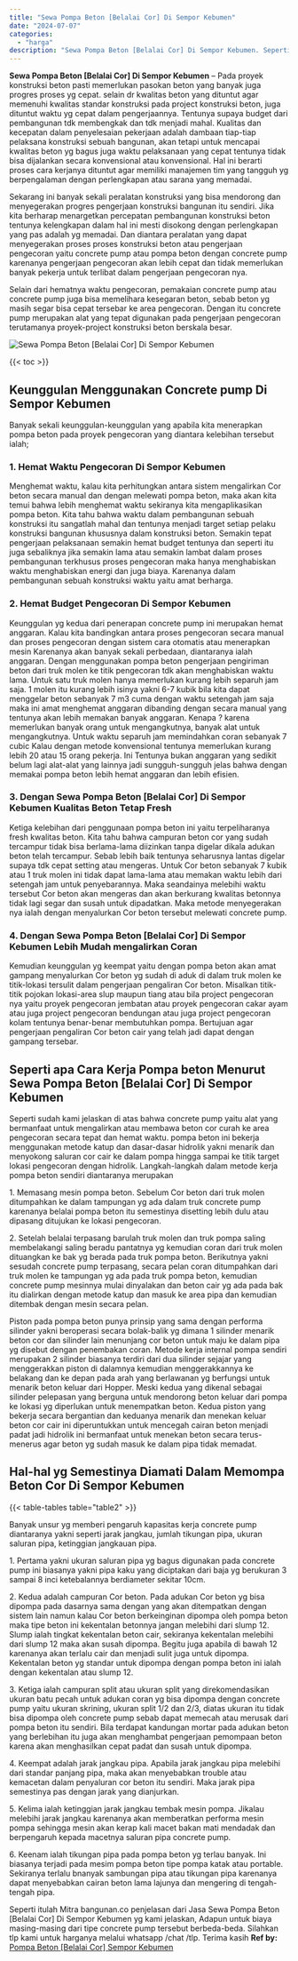 ```yaml
---
title: "Sewa Pompa Beton [Belalai Cor] Di Sempor Kebumen"
date: "2024-07-07"
categories: 
  - "harga"
description: "Sewa Pompa Beton [Belalai Cor] Di Sempor Kebumen. Seperti itulah Mitra bangunan.co penjelasan dari Jasa Sewa Pompa Beton [Belalai Cor] Di Sempor Kebumen yg..."
---
```


**Sewa Pompa Beton \[Belalai Cor\] Di Sempor Kebumen** – Pada proyek konstruksi beton pasti memerlukan pasokan beton yang banyak juga progres proses yg cepat. selain dr kwalitas beton yang dituntut agar memenuhi kwalitas standar konstruksi pada project konstruksi beton, juga dituntut waktu yg cepat dalam pengerjaannya. Tentunya supaya budget dari pembangunan tdk membengkak dan tdk menjadi mahal. Kualitas dan kecepatan dalam penyelesaian pekerjaan adalah dambaan tiap-tiap pelaksana konstruksi sebuah bangunan, akan tetapi untuk mencapai kwalitas beton yg bagus juga waktu pelaksanaan yang cepat tentunya tidak bisa dijalankan secara konvensional atau konvensional. Hal ini berarti proses cara kerjanya dituntut agar memiliki manajemen tim yang tangguh yg berpengalaman dengan perlengkapan atau sarana yang memadai.

Sekarang ini banyak sekali peralatan konstruksi yang bisa mendorong dan menyegerakan progres pengerjaan konstruksi bangunan itu sendiri. Jika kita berharap menargetkan percepatan pembangunan konstruksi beton tentunya kelengkapan dalam hal ini mesti disokong dengan perlengkapan yang pas adalah yg memadai. Dan diantara peralatan yang dapat menyegerakan proses proses konstruksi beton atau pengerjaan pengecoran yaitu concrete pump atau pompa beton dengan concrete pump karenanya pengerjaan pengecoran akan lebih cepat dan tidak memerlukan banyak pekerja untuk terlibat dalam pengerjaan pengecoran nya.

Selain dari hematnya waktu pengecoran, pemakaian concrete pump atau concrete pump juga bisa memelihara kesegaran beton, sebab beton yg masih segar bisa cepat tersebar ke area pengecoran. Dengan itu concrete pump merupakan alat yang tepat digunakan pada pengerjaan pengecoran terutamanya proyek-project konstruksi beton berskala besar.

![Sewa Pompa Beton [Belalai Cor] Di Sempor Kebumen](/images/sewa-concrete-pump-12.png)

{{< toc >}}

## Keunggulan Menggunakan Concrete pump Di Sempor Kebumen

Banyak sekali keunggulan-keunggulan yang apabila kita menerapkan pompa beton pada proyek pengecoran yang diantara kelebihan tersebut ialah;

### 1\. Hemat Waktu Pengecoran Di Sempor Kebumen

Menghemat waktu, kalau kita perhitungkan antara sistem mengalirkan Cor beton secara manual dan dengan melewati pompa beton, maka akan kita temui bahwa lebih menghemat waktu sekiranya kita mengaplikasikan pompa beton. Kita tahu bahwa waktu dalam pembangunan sebuah konstruksi itu sangatlah mahal dan tentunya menjadi target setiap pelaku konstruksi bangunan khususnya dalam konstruksi beton. Semakin tepat pengerjaan pelaksanaan semakin hemat budget tentunya dan seperti itu juga sebaliknya jika semakin lama atau semakin lambat dalam proses pembangunan terkhusus proses pengecoran maka hanya menghabiskan waktu menghabiskan energi dan juga biaya. Karenanya dalam pembangunan sebuah konstruksi waktu yaitu amat berharga.

### 2\. Hemat Budget Pengecoran Di Sempor Kebumen

Keunggulan yg kedua dari penerapan concrete pump ini merupakan hemat anggaran. Kalau kita bandingkan antara proses pengecoran secara manual dan proses pengecoran dengan sistem cara otomatis atau menerapkan mesin Karenanya akan banyak sekali perbedaan, diantaranya ialah anggaran. Dengan menggunakan pompa beton pengerjaan pengiriman beton dari truk molen ke titik pengecoran tdk akan menghabiskan waktu lama. Untuk satu truk molen hanya memerlukan kurang lebih separuh jam saja. 1 molen itu kurang lebih isinya yakni 6-7 kubik bila kita dapat menggelar beton sebanyak 7 m3 cuma dengan waktu setengah jam saja maka ini amat menghemat anggaran dibanding dengan secara manual yang tentunya akan lebih memakan banyak anggaran. Kenapa ? karena memerlukan banyak orang untuk mengangkutnya, banyak alat untuk mengangkutnya. Untuk waktu separuh jam memindahkan coran sebanyak 7 cubic Kalau dengan metode konvensional tentunya memerlukan kurang lebih 20 atau 15 orang pekerja. Ini Tentunya bukan anggaran yang sedikit belum lagi alat-alat yang lainnya jadi sungguh-sungguh jelas bahwa dengan memakai pompa beton lebih hemat anggaran dan lebih efisien.

### 3\. Dengan Sewa Pompa Beton \[Belalai Cor\] Di Sempor Kebumen Kualitas Beton Tetap Fresh

Ketiga kelebihan dari penggunaan pompa beton ini yaitu terpeliharanya fresh kwalitas beton. Kita tahu bahwa campuran beton cor yang sudah tercampur tidak bisa berlama-lama diizinkan tanpa digelar dikala adukan beton telah tercampur. Sebab lebih baik tentunya seharusnya lantas digelar supaya tdk cepat setting atau mengeras. Untuk Cor beton sebanyak 7 kubik atau 1 truk molen ini tidak dapat lama-lama atau memakan waktu lebih dari setengah jam untuk penyebarannya. Maka seandainya melebihi waktu tersebut Cor beton akan mengeras dan akan berkurang kwalitas betonnya tidak lagi segar dan susah untuk dipadatkan. Maka metode menyegerakan nya ialah dengan menyalurkan Cor beton tersebut melewati concrete pump.

### 4\. Dengan Sewa Pompa Beton \[Belalai Cor\] Di Sempor Kebumen Lebih Mudah mengalirkan Coran

Kemudian keunggulan yg keempat yaitu dengan pompa beton akan amat gampang menyalurkan Cor beton yg sudah di aduk di dalam truk molen ke titik-lokasi tersulit dalam pengerjaan pengaliran Cor beton. Misalkan titik-titik pojokan lokasi-area slup maupun tiang atau bila project pengecoran nya yaitu proyek pengecoran jembatan atau proyek pengecoran cakar ayam atau juga project pengecoran bendungan atau juga project pengecoran kolam tentunya benar-benar membutuhkan pompa. Bertujuan agar pengerjaan pengaliran Cor beton cair yang telah jadi dapat dengan gampang tersebar.

## Seperti apa Cara Kerja Pompa beton Menurut Sewa Pompa Beton \[Belalai Cor\] Di Sempor Kebumen

Seperti sudah kami jelaskan di atas bahwa concrete pump yaitu alat yang bermanfaat untuk mengalirkan atau membawa beton cor curah ke area pengecoran secara tepat dan hemat waktu. pompa beton ini bekerja menggunakan metode katup dan dasar-dasar hidrolik yakni menarik dan menyokong saluran cor cair ke dalam pompa hingga sampai ke titik target lokasi pengecoran dengan hidrolik. Langkah-langkah dalam metode kerja pompa beton sendiri diantaranya merupakan

1\. Memasang mesin pompa beton. Sebelum Cor beton dari truk molen ditumpahkan ke dalam tampungan yg ada dalam truk concrete pump karenanya belalai pompa beton itu semestinya disetting lebih dulu atau dipasang ditujukan ke lokasi pengecoran.

2\. Setelah belalai terpasang barulah truk molen dan truk pompa saling membelakangi saling beradu pantatnya yg kemudian coran dari truk molen dituangkan ke bak yg berada pada truk pompa beton. Berikutnya yakni sesudah concrete pump terpasang, secara pelan coran ditumpahkan dari truk molen ke tampungan yg ada pada truk pompa beton, kemudian concrete pump mesinnya mulai dinyalakan dan beton cair yg ada pada bak itu dialirkan dengan metode katup dan masuk ke area pipa dan kemudian ditembak dengan mesin secara pelan.

Piston pada pompa beton punya prinsip yang sama dengan performa silinder yakni beroperasi secara bolak-balik yg dimana 1 silinder menarik beton cor dan silinder lain menunjang cor beton untuk maju ke dalam pipa yg disebut dengan penembakan coran. Metode kerja internal pompa sendiri merupakan 2 silinder biasanya terdiri dari dua silinder sejajar yang menggerakkan piston di dalamnya kemudian menggerakkannya ke belakang dan ke depan pada arah yang berlawanan yg berfungsi untuk menarik beton keluar dari Hopper. Meski kedua yang dikenal sebagai silinder pelepasan yang berguna untuk mendorong beton keluar dari pompa ke lokasi yg diperlukan untuk menempatkan beton. Kedua piston yang bekerja secara bergantian dan keduanya menarik dan menekan keluar beton cor cair ini diperuntukkan untuk mencegah cairan beton menjadi padat jadi hidrolik ini bermanfaat untuk menekan beton secara terus-menerus agar beton yg sudah masuk ke dalam pipa tidak memadat.

## Hal-hal yg Semestinya Diamati Dalam Memompa Beton Cor Di Sempor Kebumen

{{< table-tables table="table2" >}}

Banyak unsur yg memberi pengaruh kapasitas kerja concrete pump diantaranya yakni seperti jarak jangkau, jumlah tikungan pipa, ukuran saluran pipa, ketinggian jangkauan pipa.

1\. Pertama yakni ukuran saluran pipa yg bagus digunakan pada concrete pump ini biasanya yakni pipa kaku yang diciptakan dari baja yg berukuran 3 sampai 8 inci ketebalannya berdiameter sekitar 10cm.

2\. Kedua adalah campuran Cor beton. Pada adukan Cor beton yg bisa dipompa pada dasarnya sama dengan yang akan ditempatkan dengan sistem lain namun kalau Cor beton berkeinginan dipompa oleh pompa beton maka tipe beton ini kekentalan betonnya jangan melebihi dari slump 12. Slump ialah tingkat kekentalan beton cair, sekiranya kekentalan melebihi dari slump 12 maka akan susah dipompa. Begitu juga apabila di bawah 12 karenanya akan terlalu cair dan menjadi sulit juga untuk dipompa. Kekentalan beton yg standar untuk dipompa dengan pompa beton ini ialah dengan kekentalan atau slump 12.

3\. Ketiga ialah campuran split atau ukuran split yang direkomendasikan ukuran batu pecah untuk adukan coran yg bisa dipompa dengan concrete pump yaitu ukuran skrining, ukuran split 1/2 dan 2/3, diatas ukuran itu tidak bisa dipompa oleh concrete pump sebab dapat memecah atau merusak dari pompa beton itu sendiri. Bila terdapat kandungan mortar pada adukan beton yang berlebihan itu juga akan menghambat pengerjaan pemompaan beton karena akan menghasilkan cepat padat dan susah untuk dipompa.

4\. Keempat adalah jarak jangkau pipa. Apabila jarak jangkau pipa melebihi dari standar panjang pipa, maka akan menyebabkan trouble atau kemacetan dalam penyaluran cor beton itu sendiri. Maka jarak pipa semestinya pas dengan jarak yang dianjurkan.

5\. Kelima ialah ketinggian jarak jangkau tembak mesin pompa. Jikalau melebihi jarak jangkau karenanya akan memberatkan performa mesin pompa sehingga mesin akan kerap kali macet bakan mati mendadak dan berpengaruh kepada macetnya saluran pipa concrete pump.

6\. Keenam ialah tikungan pipa pada pompa beton yg terlau banyak. Ini biasanya terjadi pada mesim pompa beton tipe pompa katak atau portable. Sekiranya terlalu bnanyak sambungan pipa atau tikungan pipa karenanya dapat menyebabkan cairan beton lama lajunya dan mengering di tengah-tengah pipa.

Seperti itulah Mitra bangunan.co penjelasan dari Jasa Sewa Pompa Beton \[Belalai Cor\] Di Sempor Kebumen yg kami jelaskan, Adapun untuk biaya masing-masing dari tipe concrete pump tersebut berbeda-beda. Silahkan tlp kami untuk harganya melalui whatsapp /chat /tlp. Terima kasih
**Ref by:** [Pompa Beton [Belalai Cor] Sempor Kebumen](https://id.wikipedia.org/wiki/Pompa)

